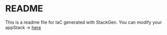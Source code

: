 # README
This is a readme file for IaC generated with StackGen.
You can modify your appStack -> [here](http://main.dev.stackgen.com/appstacks/16c2a13c-5e39-4e18-b0b6-dc0751060215)
